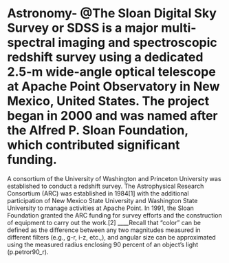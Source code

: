 # Astronomy- @The Sloan Digital Sky Survey or SDSS is a major multi-spectral imaging and spectroscopic redshift survey using a dedicated 2.5-m wide-angle optical telescope at Apache Point Observatory in New Mexico, United States. The project began in 2000 and was named after the Alfred P. Sloan Foundation, which contributed significant funding.

A consortium of the University of Washington and Princeton University was established to conduct a redshift survey. The Astrophysical Research Consortium (ARC) was established in 1984[1] with the additional participation of New Mexico State University and Washington State University to manage activities at Apache Point. In 1991, the Sloan Foundation granted the ARC funding for survey efforts and the construction of equipment to carry out the work.[2]
____Recall that “color” can be defined as the difference between any two magnitudes measured in different filters (e.g., g-r, i-z, etc.,), and angular size can be approximated using the measured radius enclosing 90 percent of an object’s light (p.petror90_r).
